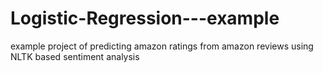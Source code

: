 # Logistic-Regression---example
example project of predicting amazon ratings from amazon reviews using NLTK based sentiment analysis
